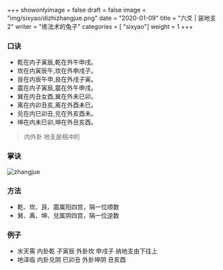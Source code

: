 +++
showonlyimage = false
draft = false
image = "img/sixyao/dizhizhangjue.png"
date = "2020-01-09"
title = "六爻 | 装地支 2"
writer = "练法术的兔子"
categories = [ "sixyao"]
weight = 1
+++

### 口诀
- 乾在内子寅辰,乾在外午申戌。
- 坎在内寅辰午,坎在外申戌子。
- 艮在内辰午申,艮在外戌子寅。
- 震在内子寅辰,震在外午申戌。
- 巽在内丑女酉,巽在外未巳卯。
- 离在内卯丑亥,离在外酉未巳。
- 兑在内巳卯丑,兑在外亥酉未。
- 坤在内未巳卯,坤在外丑亥酉。
> 内外卦 地支是相冲的
### 掌诀
![zhangjue][1]

### 方法
- 乾、坎、艮、震属阳四宫，隔一位顺数
- 巽、离、坤、兑属阴四宫，隔一位逆数
### 例子
- 水天需 内卦乾 子寅辰  外卦坎 申戌子   纳地支由下往上 
- 地泽临 内卦兑阴 巳卯丑 外卦坤阴 丑亥酉  

[1]: /img/sixyao/dizhizhangjue.png